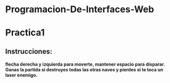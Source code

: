 # Programacion-De-Interfaces-Web

# Practica1 
## Instrucciones:
#### flecha derecha y izquierda para moverte, mantener espacio para disparar. Ganas la partida si destruyes todas las otras naves y pierdes si te toca un laser enemigo.
